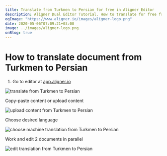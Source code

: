 ```yaml
---
title: Translate from Turkmen to Persian for free in Aligner Editor
description: Aligner Dual Editor Tutorial. How to translate for free from Turkmen to Persian. Aligner is multilingual document management platform. 
ogImage: "https://www.aligner.io/images/aligner-logo.png"
date: 2020-05-06T07:09:21+03:00
image: ../images/aligner-logo.png
onBlog: true
---
```


# How to translate document from Turkmen to Persian

1. Go to editor at [app.aligner.io](https://app.aligner.io "Aligner App web page")

![translate from Turkmen to Persian](../aligner-blank-editor.png "translate from Turkmen to Persian")

Copy-paste content or upload content

![upload content from Turkmen to Persian](../aligner-uploaded-document.png "upload content from Turkmen to Persian")

Choose desired language

![choose machine translation from Turkmen to Persian](../aligner-language-dropdown.png "choose machine translation from Turkmen to Persian")

Work and edit 2 documents in parallel

![edit translation from Turkmen to Persian](../aligner-double-sitded-editor.png "edit translation from Turkmen to Persian")

